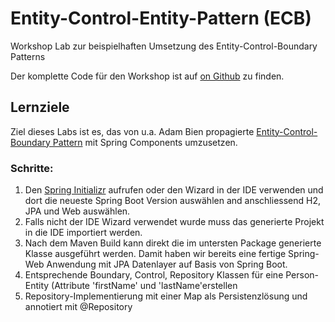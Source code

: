 # Entity-Control-Entity-Pattern (ECB)
Workshop Lab zur beispielhaften Umsetzung des Entity-Control-Boundary Patterns

Der komplette Code für den Workshop ist auf [on Github](http://github.com/andifalk/spring-core-workshop/spring-boundary-control-entity) zu finden.

## Lernziele
Ziel dieses Labs ist es, das von u.a. Adam Bien propagierte [Entity-Control-Boundary Pattern](http://www.cs.sjsu.edu/~pearce/modules/patterns/enterprise/ecb/ecb.htm) mit Spring Components umzusetzen.

### Schritte:
1. Den [Spring Initializr](http://start.spring.io) aufrufen oder den Wizard in der IDE verwenden und dort die neueste Spring Boot Version auswählen and anschliessend H2, JPA und Web auswählen.
2. Falls nicht der IDE Wizard verwendet wurde muss das generierte Projekt in die IDE importiert werden.
3. Nach dem Maven Build kann direkt die im untersten Package generierte Klasse ausgeführt werden. Damit haben wir bereits eine fertige Spring-Web Anwendung mit JPA Datenlayer auf Basis von Spring Boot.
4. Entsprechende Boundary, Control, Repository Klassen für eine Person-Entity (Attribute 'firstName' und 'lastName'erstellen
5. Repository-Implementierung mit einer Map als Persistenzlösung und annotiert mit @Repository 